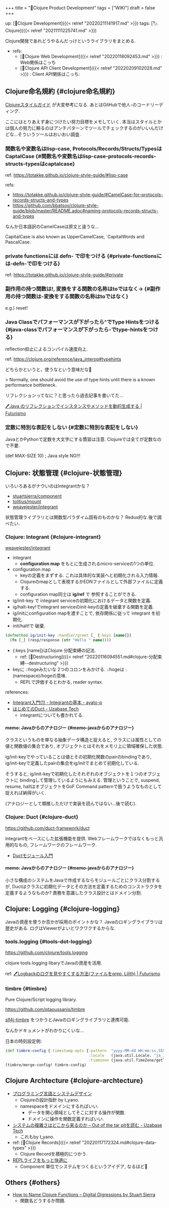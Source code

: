 +++
title = "📝Clojure Product Development"
tags = ["WIKI"]
draft = false
+++

up: [📂Clojure Development]({{< relref "20220211141917.md" >}}) tags: [🏷Clojure]({{< relref "20211111225741.md" >}})

Clojure開発であれどうやるんだっけというライブラリをまとめる.

-   refs:
    -   [📝Clojure Web Development]({{< relref "20220118092453.md" >}}) : Web関係はこっち
    -   [📝Clojure API Client Development]({{< relref "20220209102028.md" >}}) : Client API関係はこっち:


## Clojure命名規約 {#clojure命名規約}

[Clojureスタイルガイド](https://totakke.github.io/clojure-style-guide/) が大変参考になる. あとはGitHubで他人-のコードリーディング.

ここにはとりあえず身につけたい努力目標をメモしていく. 本当はスタイルとかは個人の努力に頼るのはアンチパターンでツールでチェックするのがいいんだけどな...そういうツールはおいおい調査.


### 関数名や変数名はlisp-case, Protocols/Records/Structs/TypesはCaptalCase {#関数名や変数名はlisp-case-protocols-records-structs-typesはcaptalcase}

ref: <https://totakke.github.io/clojure-style-guide/#lisp-case>

refs:

-   <https://totakke.github.io/clojure-style-guide/#CamelCase-for-protocols-records-structs-and-types>
-   <https://github.com/bbatsov/clojure-style-guide/blob/master/README.adoc#naming-protocols-records-structs-and-types>

なんか日本語訳のCamelCaseは原文と違うな...

CapitalCase is also known as UpperCamelCase, \`CapitalWords and PascalCase.


### private functionsには defn- で印をつける {#private-functionsには-defn-で印をつける}

ref: <https://totakke.github.io/clojure-style-guide/#private>


### 副作用の持つ関数は!, 変換をする関数の名称はtoではなく-&gt; {#副作用の持つ関数は-変換をする関数の名称はtoではなく}

e.g.) reset!


### Java Classでパフォーマンスが下がったら^でType Hintsをつける {#java-classでパフォーマンスが下がったら-でtype-hintsをつける}

reflection抑止によるコンパイル速度向上.

ref: <https://clojure.org/reference/java_interop#typehints>

どちらかというと，使うなという意味だな🤔

&gt;  Normally, one should avoid the use of type hints until there is a known performance bottleneck.

リフレクションってなに？と思ったら過去記事を書いてた...

[🖊Java のリフレクションでインスタンスやメソッドを動的生成する | Futurismo](https://futurismo.biz/archives/2715/)


### 定数に特別な表記をしない {#定数に特別な表記をしない}

JavaとかPythonで定数を大文字にする慣習は注意. Clojureでは全てが定数なので不要.

(def MAX-SIZE 10) ; Java style NG!!!


## Clojure: 状態管理 {#clojure-状態管理}

いろいろあるがナウいのはIntegrantかな？

-   [stuartsierra/component](https://github.com/stuartsierra/component)
-   [tolitius/mount](https://github.com/tolitius/mount)
-   [weavejester/integrant](https://github.com/weavejester/integrant/projects?type=beta)

状態管理ライブラリとは関数型パラダイム固有のものかな？ Redux的な.後で調べたい.


### Clojure: Integrant {#clojure-integrant}

[weavejester/integrant](https://github.com/weavejester/integrant)

-   integrant
    -   **configuration map** をもとに生成されるmicro-serviceの1つの単位.
-   configuration map
    -   keyの定義をまずする. これは具体的な実装へと初期化される入力情報.
    -   Clojureのmapとして表現するかEDNファイルとして外部ファイルに定義する.
    -   configuration map同士は **ig/ref** で 参照することができる.
-   ig/init-key で integrant serviceの初期化におけるデータと関数を定義.
-   ig/halt-key!でintegrant serviceのinit-keyの定義を破棄する関数を定義.
-   ig/initにconfiguration mapを渡すことで, 依存関係に従って integrant を初期化.
-   init/halt!で 破棄.

<!--listend-->

```clojure
(defmethod ig/init-key :handler/greet [_ {:keys [name]}]
  (fn [_] (resp/response (str "Hello " name))))
```

-   {:keys [name]}はClojure 分配束縛の記法.
    -   ref: [📝Destructuring]({{< relref "20220116094551.md#clojure-分配束縛--destructuring" >}})
-   keyに ::hogeみたいな 2つのコロンをみかける. ::hogeは :(namespace)/hogeの意味.
    -   REPLで評価するとわかる, reader syntax.

references:

-   [Integrant入門(1) - Integrantの基本 - ayato-p](https://scrapbox.io/ayato-p/Integrant%E5%85%A5%E9%96%80(1)_-_Integrant%E3%81%AE%E5%9F%BA%E6%9C%AC)
-   [はじめてのDuct - Uzabase Tech](https://tech.uzabase.com/entry/2018/04/03/115236)
    -   integrantについても書かれてる.


#### memo: Javaからのアナロジー {#memo-javaからのアナロジー}

クラスというものを単なる抽象データ構造と捉えると,
クラスには属性としての値と関数値の集合であり,
オブジェクトとはそれをメモリ上に領域確保した状態.

ig/init-keyでやっていることは値とその初期化関数のpairのbindingであり,
ig/init-keyで定義したpairの集合をig/initでまとめて初期化している.

そうすると, ig/init-keyで初期化したそれぞれのオブジェクトを１つのオブジェクトに
bindingして管理しているようにもみえる.
管理ということで, suspend, resume,
haltはオブジェクトをGoF Command patternで扱うようなものとして捉えれば納得がいく.

(アナロジーとして類推しただけで実装を読んではない...後で読む).


### Clojure: Duct {#clojure-duct}

<https://github.com/duct-framework/duct>

Integrantをベースにした拡張機能を提供.
Webフレームワークではなくもっと汎用的なもの, フレームワークのフレームワーク.

-   [Ductモジュール入門](https://www.slideshare.net/KentOhashi/duct-module-getting-started)


#### memo: Javaからのアナロジー {#memo-javaからのアナロジー}

小さな構成のシステムをJavaで作成するならモジュールごとにクラス分割するが,
Ductはクラスに初期化データとその方法を定義するためのコンストラクタを定義するようなものか?
責務を意識したクラス設計とはドメイン分割.


## Clojure: Logging {#clojure-logging}

Javaの資産を使うか否かが採用のポイントかな？
Javaのロギングライブラリは歴史がある.
ログはViewerがよいとワクワクするからな.


### tools.logging {#tools-dot-logging}

<https://github.com/clojure/tools.logging>

clojure tools.logging libaryでJavaの資産を活用.

ref: [🖊Logbackのログを見やすくする方法(ファイルをgrep, Lilith) | Futurismo](https://futurismo.biz/archives/6825/)


### timbre {#timbre}

Pure Clojure/Script logging library.

<https://github.com/ptaoussanis/timbre>

[slf4j-timbre](https://github.com/fzakaria/slf4j-timbre) をつかうとJavaのロギングライブラリと連携可能.

なんかドキュメントがわかりにくいな...

日本の時刻設定例:

```clojure
(def timbre-config {:timestamp-opts {:pattern  "yyyy-MM-dd HH:mm:ss,SSS"
                                     :locale   (java.util.Locale. "ja_JP")
                                     :tiemzone (java.util.TimeZone/getTimeZone "Asia/Tokyo")}})
(timbre/merge-config! timbre-config)
```


## Clojure Archtecture {#clojure-archtecture}

-   [プログラミング言語とシステムデザイン](https://www.slideshare.net/tsutomuyano/ss-250915366)
    -   Clojureの設計指針 by t_yano.
    -   namespaceをドメインにするればいい.
        -   データを関心領域としてそこに対する操作が関数.
        -   ドメインに操作を関数定義すればいい.
-   [システムの複雑さはどこから来るのか – Out of the tar pitを読む - Uzabase Tech](https://tech.uzabase.com/entry/2021/05/20/141950)
    -   これもby t_yano.
-   ref: [📝Clojure Records]({{< relref "20220117172324.md#clojure-data-types" >}})
    -   Clojure Recordを積極的につかう.
-   [REPLライフをもっと快適に](https://www.slideshare.net/sohta/repl-40110261)
    -   Component 単位でシステムをつくるというアイデア, なるほど🤔


## Others {#others}

-   [How to Name Clojure Functions – Digital Digressions by Stuart Sierra](https://stuartsierra.com/2016/01/09/how-to-name-clojure-functions)
    -   関数名どうするか問題.
